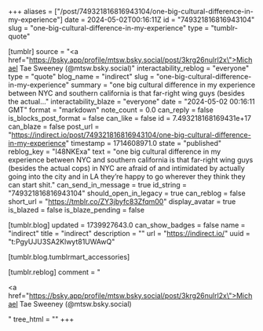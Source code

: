 +++
aliases = ["/post/749321816816943104/one-big-cultural-difference-in-my-experience"]
date = 2024-05-02T00:16:11Z
id = "749321816816943104"
slug = "one-big-cultural-difference-in-my-experience"
type = "tumblr-quote"

[tumblr]
source = "<a href=\"https://bsky.app/profile/mtsw.bsky.social/post/3krg26nulrl2x\">Michael Tae Sweeney (@mtsw.bsky.social)</a>"
interactability_reblog = "everyone"
type = "quote"
blog_name = "indirect"
slug = "one-big-cultural-difference-in-my-experience"
summary = "one big cultural difference in my experience between NYC and southern california is that far-right wing guys (besides the actual..."
interactability_blaze = "everyone"
date = "2024-05-02 00:16:11 GMT"
format = "markdown"
note_count = 0.0
can_reply = false
is_blocks_post_format = false
can_like = false
id = 7.493218168169431e+17
can_blaze = false
post_url = "https://indirect.io/post/749321816816943104/one-big-cultural-difference-in-my-experience"
timestamp = 1714608971.0
state = "published"
reblog_key = "I48NKExa"
text = "one big cultural difference in my experience between NYC and southern california is that far-right wing guys (besides the actual cops) in NYC are afraid of and intimidated by actually going into the city and in LA they&rsquo;re happy to go wherever they think they can start shit."
can_send_in_message = true
id_string = "749321816816943104"
should_open_in_legacy = true
can_reblog = false
short_url = "https://tmblr.co/ZY3jbyfc83Zfqm00"
display_avatar = true
is_blazed = false
is_blaze_pending = false

[tumblr.blog]
updated = 1739927643.0
can_show_badges = false
name = "indirect"
title = "indirect"
description = ""
url = "https://indirect.io/"
uuid = "t:PgyUJU3SA2Klwyt81UWAwQ"

[tumblr.blog.tumblrmart_accessories]

[tumblr.reblog]
comment = "<p><a href=\"https://bsky.app/profile/mtsw.bsky.social/post/3krg26nulrl2x\">Michael Tae Sweeney (@mtsw.bsky.social)</a></p>"
tree_html = ""
+++
